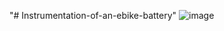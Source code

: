 "# Instrumentation-of-an-ebike-battery" 
![image](https://user-images.githubusercontent.com/51812182/214783006-453acc52-90af-442e-9083-3fde5b6afb60.png)
